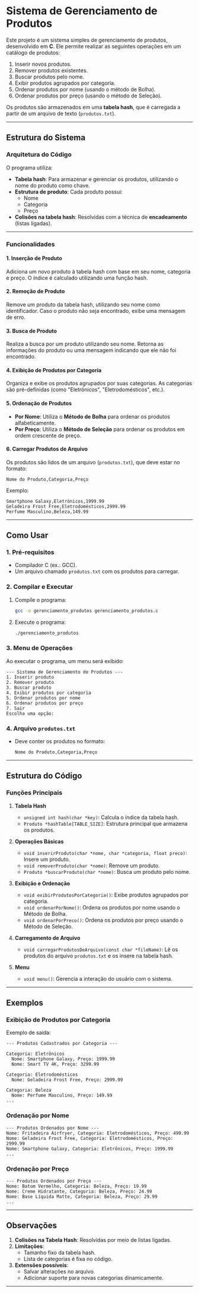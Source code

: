 
# Sistema de Gerenciamento de Produtos

Este projeto é um sistema simples de gerenciamento de produtos, desenvolvido em **C**. Ele permite realizar as seguintes operações em um catálogo de produtos:

1. Inserir novos produtos.
2. Remover produtos existentes.
3. Buscar produtos pelo nome.
4. Exibir produtos agrupados por categoria.
5. Ordenar produtos por nome (usando o método de Bolha).
6. Ordenar produtos por preço (usando o método de Seleção).

Os produtos são armazenados em uma **tabela hash**, que é carregada a partir de um arquivo de texto (`produtos.txt`).

---

## Estrutura do Sistema

### Arquitetura do Código
O programa utiliza:
- **Tabela hash**: Para armazenar e gerenciar os produtos, utilizando o nome do produto como chave.
- **Estrutura de produto**: Cada produto possui:
  - Nome
  - Categoria
  - Preço
- **Colisões na tabela hash**: Resolvidas com a técnica de **encadeamento** (listas ligadas).

---

### Funcionalidades

#### 1. Inserção de Produto
Adiciona um novo produto à tabela hash com base em seu nome, categoria e preço. O índice é calculado utilizando uma função hash.

#### 2. Remoção de Produto
Remove um produto da tabela hash, utilizando seu nome como identificador. Caso o produto não seja encontrado, exibe uma mensagem de erro.

#### 3. Busca de Produto
Realiza a busca por um produto utilizando seu nome. Retorna as informações do produto ou uma mensagem indicando que ele não foi encontrado.

#### 4. Exibição de Produtos por Categoria
Organiza e exibe os produtos agrupados por suas categorias. As categorias são pré-definidas (como "Eletrônicos", "Eletrodomésticos", etc.).

#### 5. Ordenação de Produtos
- **Por Nome**: Utiliza o **Método de Bolha** para ordenar os produtos alfabeticamente.
- **Por Preço**: Utiliza o **Método de Seleção** para ordenar os produtos em ordem crescente de preço.

#### 6. Carregar Produtos de Arquivo
Os produtos são lidos de um arquivo (`produtos.txt`), que deve estar no formato:
```
Nome do Produto,Categoria,Preço
```

Exemplo:
```
Smartphone Galaxy,Eletrônicos,1999.99
Geladeira Frost Free,Eletrodomésticos,2999.99
Perfume Masculino,Beleza,149.99
```

---

## Como Usar

### 1. Pré-requisitos
- Compilador C (ex.: GCC).
- Um arquivo chamado `produtos.txt` com os produtos para carregar.

### 2. Compilar e Executar
1. Compile o programa:
   ```bash
   gcc -o gerenciamento_produtos gerenciamento_produtos.c
   ```
2. Execute o programa:
   ```bash
   ./gerenciamento_produtos
   ```

### 3. Menu de Operações
Ao executar o programa, um menu será exibido:
```
--- Sistema de Gerenciamento de Produtos ---
1. Inserir produto
2. Remover produto
3. Buscar produto
4. Exibir produtos por categoria
5. Ordenar produtos por nome
6. Ordenar produtos por preço
7. Sair
Escolha uma opção:
```

### 4. Arquivo `produtos.txt`
- Deve conter os produtos no formato:
  ```
  Nome do Produto,Categoria,Preço
  ```

---

## Estrutura do Código

### Funções Principais

1. **Tabela Hash**
   - `unsigned int hash(char *key)`: Calcula o índice da tabela hash.
   - `Produto *hashTable[TABLE_SIZE]`: Estrutura principal que armazena os produtos.

2. **Operações Básicas**
   - `void inserirProduto(char *nome, char *categoria, float preco)`: Insere um produto.
   - `void removerProduto(char *nome)`: Remove um produto.
   - `Produto *buscarProduto(char *nome)`: Busca um produto pelo nome.

3. **Exibição e Ordenação**
   - `void exibirProdutosPorCategoria()`: Exibe produtos agrupados por categoria.
   - `void ordenarPorNome()`: Ordena os produtos por nome usando o Método de Bolha.
   - `void ordenarPorPreco()`: Ordena os produtos por preço usando o Método de Seleção.

4. **Carregamento de Arquivo**
   - `void carregarProdutosDeArquivo(const char *fileName)`: Lê os produtos do arquivo `produtos.txt` e os insere na tabela hash.

5. **Menu**
   - `void menu()`: Gerencia a interação do usuário com o sistema.

---

## Exemplos

### Exibição de Produtos por Categoria
Exemplo de saída:
```
--- Produtos Cadastrados por Categoria ---

Categoria: Eletrônicos
  Nome: Smartphone Galaxy, Preço: 1999.99
  Nome: Smart TV 4K, Preço: 3299.99

Categoria: Eletrodomésticos
  Nome: Geladeira Frost Free, Preço: 2999.99

Categoria: Beleza
  Nome: Perfume Masculino, Preço: 149.99
...
```

### Ordenação por Nome
```
--- Produtos Ordenados por Nome ---
Nome: Fritadeira Airfryer, Categoria: Eletrodomésticos, Preço: 499.99
Nome: Geladeira Frost Free, Categoria: Eletrodomésticos, Preço: 2999.99
Nome: Smartphone Galaxy, Categoria: Eletrônicos, Preço: 1999.99
...
```

### Ordenação por Preço
```
--- Produtos Ordenados por Preço ---
Nome: Batom Vermelho, Categoria: Beleza, Preço: 19.99
Nome: Creme Hidratante, Categoria: Beleza, Preço: 24.99
Nome: Base Líquida Matte, Categoria: Beleza, Preço: 29.99
...
```

---

## Observações

1. **Colisões na Tabela Hash**: Resolvidas por meio de listas ligadas.
2. **Limitações**:
   - Tamanho fixo da tabela hash.
   - Lista de categorias é fixa no código.
3. **Extensões possíveis**:
   - Salvar alterações no arquivo.
   - Adicionar suporte para novas categorias dinamicamente.

--- 
